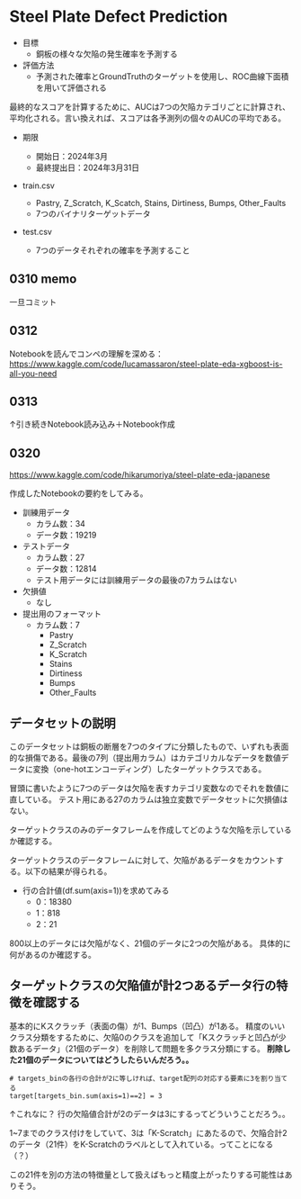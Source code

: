 # Steel Plate Defect Prediction

* 目標
  * 銅板の様々な欠陥の発生確率を予測する
* 評価方法
  * 予測された確率とGroundTruthのターゲットを使用し、ROC曲線下面積を用いて評価される

最終的なスコアを計算するために、AUCは7つの欠陥カテゴリごとに計算され、平均化される。言い換えれば、スコアは各予測列の個々のAUCの平均である。

* 期限
  * 開始日：2024年3月
  * 最終提出日：2024年3月31日

* train.csv
  * Pastry, Z_Scratch, K_Scatch, Stains, Dirtiness, Bumps, Other_Faults
  * 7つのバイナリターゲットデータ
* test.csv
  * 7つのデータそれぞれの確率を予測すること

## 0310 memo
一旦コミット

## 0312
Notebookを読んでコンペの理解を深める：
https://www.kaggle.com/code/lucamassaron/steel-plate-eda-xgboost-is-all-you-need

## 0313
↑引き続きNotebook読み込み＋Notebook作成

## 0320
https://www.kaggle.com/code/hikarumoriya/steel-plate-eda-japanese

作成したNotebookの要約をしてみる。

* 訓練用データ
  * カラム数：34
  * データ数：19219
* テストデータ
  * カラム数：27
  * データ数：12814
  * テスト用データには訓練用データの最後の7カラムはない
* 欠損値
  * なし
* 提出用のフォーマット
  * カラム数：7
    * Pastry
    * Z_Scratch
    * K_Scratch
    * Stains
    * Dirtiness
    * Bumps
    * Other_Faults

## データセットの説明
このデータセットは銅板の断層を7つのタイプに分類したもので、いずれも表面的な損傷である。最後の7列（提出用カラム）はカテゴリカルなデータを数値データに変換（one-hotエンコーディング）したターゲットクラスである。

冒頭に書いたように7つのデータは欠陥を表すカテゴリ変数なのでそれを数値に直している。
テスト用にある27のカラムは独立変数でデータセットに欠損値はない。

ターゲットクラスのみのデータフレームを作成してどのような欠陥を示しているか確認する。

ターゲットクラスのデータフレームに対して、欠陥があるデータをカウントする。以下の結果が得られる。
* 行の合計値(df.sum(axis=1))を求めてみる
  * 0：18380
  * 1：818
  * 2：21
  
800以上のデータには欠陥がなく、21個のデータに2つの欠陥がある。 具体的に何があるのか確認する。

## ターゲットクラスの欠陥値が計2つあるデータ行の特徴を確認する
基本的にKスクラッチ（表面の傷）が1、Bumps（凹凸）が1ある。
精度のいいクラス分類をするために、欠陥0のクラスを追加して「Kスクラッチと凹凸が少数あるデータ」（21個のデータ）を削除して問題を多クラス分類にする。
**削除した21個のデータについてはどうしたらいんだろう。。**

```
# targets_binの各行の合計が2に等しければ、target配列の対応する要素に3を割り当てる
target[targets_bin.sum(axis=1)==2] = 3
```

↑これなに？
行の欠陥値合計が2のデータは3にするってどういうことだろう。。

1~7までのクラス付けをしていて、3は「K-Scratch」にあたるので、欠陥合計2のデータ（21件）をK-Scratchのラベルとして入れている。ってことになる（？）

この21件を別の方法の特徴量として扱えばもっと精度上がったりする可能性はありそう。

